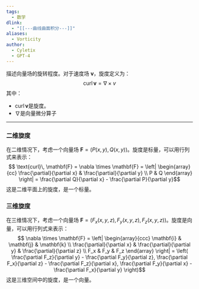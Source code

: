 ```yaml
---
tags:
  - 数学
dlink:
  - "[[---曲线曲面积分---]]"
aliases:
  - Vorticity
author:
  - Cyletix
  - GPT-4
---
```

描述向量场的旋转程度。对于速度场 $\mathbf{v}$，旋度定义为：
$$
\text{curl}\, \mathbf{v} = \nabla \times v
$$
其中：
- $\text{curl}\, \mathbf{v}$是旋度。
- $\nabla$是向量微分算子

---
### 二维旋度
在二维情况下，考虑一个向量场 $\mathbf{F} = (P(x, y), Q(x, y))$。旋度是标量，可以用行列式来表示：
$$ \text{curl}\, \mathbf{F} 
= \nabla \times \mathbf{F} 
= \left| \begin{array}{cc}
\frac{\partial}{\partial x} & \frac{\partial}{\partial y} \\
P & Q \end{array} \right|  
= \frac{\partial Q}{\partial x} - \frac{\partial P}{\partial y}$$
这是二维平面上的旋度，是一个标量。

### 三维旋度
在三维情况下，考虑一个向量场 $\mathbf{F} = (F_x(x, y, z), F_y(x, y, z), F_z(x, y, z))$。旋度是向量，可以用行列式来表示：
$$ \nabla \times \mathbf{F} = \left| \begin{array}{ccc}
\mathbf{i} & \mathbf{j} & \mathbf{k} \\
\frac{\partial}{\partial x} & \frac{\partial}{\partial y} & \frac{\partial}{\partial z} \\
F_x & F_y & F_z
\end{array} \right| 
= \left( \frac{\partial F_z}{\partial y} - \frac{\partial F_y}{\partial z}, \frac{\partial F_x}{\partial z} - \frac{\partial F_z}{\partial x}, \frac{\partial F_y}{\partial x} - \frac{\partial F_x}{\partial y} \right)$$
这是三维空间中的旋度，是一个向量。

